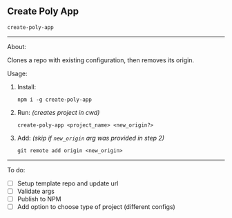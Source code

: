 ## Create Poly App

`create-poly-app`

---

About:

Clones a repo with existing configuration, then removes its origin.

Usage:

1. Install:

   ```
   npm i -g create-poly-app
   ```

2. Run: _(creates project in cwd)_

   ```
   create-poly-app <project_name> <new_origin?>
   ```

3. Add: _(skip if `new_origin` arg was provided in step 2)_

   ```
   git remote add origin <new_origin>
   ```

---

To do:

- [ ] Setup template repo and update url
- [ ] Validate args
- [ ] Publish to NPM
- [ ] Add option to choose type of project (different configs)
